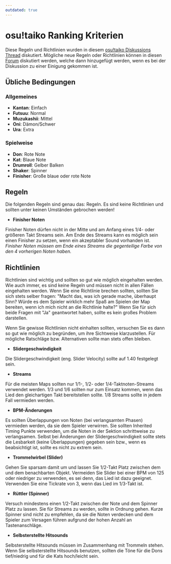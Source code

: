 ```yaml
---
outdated: true
---
```


# osu!taiko Ranking Kriterien

Diese Regeln und Richtlinien wurden in diesem [osu!taiko Diskussions Thread](https://osu.ppy.sh/community/forums/posts/1275323) diskutiert. Mögliche neue Regeln oder Richtlinien können in diesen [Forum](https://osu.ppy.sh/community/forums/87) diskutiert werden, welche dann hinzugefügt werden, wenn es bei der Diskussion zu einer Einigung gekommen ist.

## Übliche Bedingungen

### Allgemeines

- **Kantan**: Einfach
- **Futsuu**: Normal
- **Muzukashii**: Mittel
- **Oni**: Dämon/Schwer
- **Ura**: Extra

### Spielweise

- **Don**: Rote Note
- **Kat**: Blaue Note
- **Drumroll**: Gelber Balken
- **Shaker**: Spinner
- **Finisher**: Große blaue oder rote Note

## Regeln

Die folgenden Regeln sind genau das: Regeln. Es sind keine Richtlinien und sollten unter keinen Umständen gebrochen werden!

- **Finisher Noten**

Finisher Noten dürfen nicht in der Mitte und am Anfang eines 1/4- oder größeren Takt Streams sein. Am Ende des Streams kann es möglich sein einen Finisher zu setzen, wenn ein akzeptabler Sound vorhanden ist. *Finisher Noten müssen am Ende eines Streams die gegenteilige Farbe von den 4 vorherigen Noten haben.*

## Richtlinien

Richtlinien sind wichtig und sollten so gut wie möglich eingehalten werden. Wie auch immer, es sind keine Regeln und müssen nicht in allen Fällen eingehalten werden. Wenn Sie eine Richtlinie brechen sollten, sollten Sie sich stets selber fragen: "Macht das, was ich gerade mache, überhaupt Sinn? Würde es dem Spieler wirklich mehr Spaß am Spielen der Map bereiten, wenn ich mich nicht an die Richtlinie halte?" Wenn Sie für sich beide Fragen mit "Ja" geantwortet haben, sollte es kein großes Problem darstellen.

Wenn Sie gewisse Richtlinien nicht einhalten sollten, versuchen Sie es dann so gut wie möglich zu begründen, um ihre Sichtweise klarzustellen. Für mögliche Ratschläge bzw. Alternativen sollte man stets offen bleiben.

- **Slidergeschwindigkeit**

Die Slidergeschwindigkeit (eng. Slider Velocity) sollte auf 1.40 festgelegt sein.

- **Streams**

Für die meisten Maps sollten nur 1/1-, 1/2- oder 1/4-Taktnoten-Streams verwendet werden. 1/3 und 1/6 sollten nur zum Einsatz kommen, wenn das Lied den gleichartigen Takt bereitstellen sollte. 1/8 Streams sollte in jedem Fall vermieden werden.

- **BPM-Änderungen**

Es sollten Überlappungen von Noten (bei verlangsamten Phasen) vermieden werden, da sie dem Spieler verwirren. Sie sollten Inherited Timing Punkte verwenden, um die Noten in der Sektion schrittweise zu verlangsamen. Selbst bei Änderungen der Slidergeschwindigkeit sollte stets die Lesbarkeit (keine Überlappungen) gegeben sein bzw., wenn es beabsichtigt ist, sollte es nicht zu extrem sein.

- **Trommelwirbel (Slider)**

Gehen Sie sparsam damit um und lassen Sie 1/2-Takt Platz zwischen dem und dem benachbarten Objekt. Vermeiden Sie Slider bei einer BPM von 125 oder niedriger zu verwenden, es sei denn, das Lied ist dazu geeignet. Verwenden Sie eine Tickrate von 3, wenn das Lied im 1/3-Takt ist.

- **Rüttler (Spinner)**

Versuch mindestens einen 1/2-Takt zwischen der Note und dem Spinner Platz zu lassen. Sie für Streams zu werden, sollte in Ordnung gehen. Kurze Spinner sind nicht zu empfehlen, da sie die Noten verdecken und dem Spieler zum Versagen führen aufgrund der hohen Anzahl an Tastenanschläge.

- **Selbsterstellte Hitsounds**

Selbsterstellte Hitsounds müssen im Zusammenhang mit Trommeln stehen. Wenn Sie selbsterstellte Hitsounds benutzen, sollten die Töne für die Dons tief/niedrig und für die Kats hoch/leicht sein.
